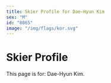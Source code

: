 ```yaml
---
title: Skier Profile for Dae-Hyun Kim
sex: "M"
id: "8065"
image: "/img/flags/kor.svg" 
---
```


# Skier Profile

This page is for: Dae-Hyun Kim.
    
